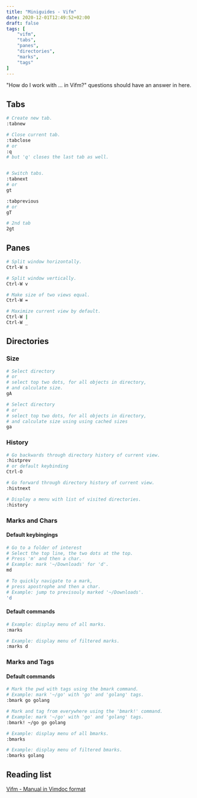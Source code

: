 ```yaml
---
title: "Miniguides - Vifm"
date: 2020-12-01T12:49:52+02:00
draft: false
tags: [
    "vifm",
    "tabs",
    "panes",
    "directories",
    "marks",
    "tags"
]
---
```


"How do I work with ... in Vifm?" questions should have an answer in here.
<!--more-->

## Tabs

```sh
# Create new tab.
:tabnew

# Close current tab.
:tabclose
# or
:q
# but 'q' closes the last tab as well.


# Switch tabs.
:tabnext
# or
gt

:tabprevious
# or
gT

# 2nd tab
2gt
```

## Panes

```sh
# Split window horizontally.
Ctrl-W s

# Split window vertically.
Ctrl-W v

# Make size of two views equal.
Ctrl-W =

# Maximize current view by default.
Ctrl-W | 
Ctrl-W _ 
```

## Directories

### Size

```sh
# Select directory
# or
# select top two dots, for all objects in directory,
# and calculate size. 
gA

# Select directory
# or
# select top two dots, for all objects in directory,
# and calculate size using using cached sizes
ga
```

### History

```sh
# Go backwards through directory history of current view.
:histprev
# or default keybinding
Ctrl-O

# Go forward through directory history of current view.
:histnext

# Display a menu with list of visited directories.
:history
```

### Marks and Chars

#### Default keybingings

```sh
# Go to a folder of interest
# Select the top line, the two dots at the top.
# Press 'm' and then a char.
# Example: mark '~/Downloads' for 'd'.
md

# To quickly navigate to a mark,
# press apostrophe and then a char.
# Example: jump to previsouly marked '~/Downloads'.
'd
```

#### Default commands

```sh
# Example: display menu of all marks.
:marks

# Example: display menu of filtered marks.
:marks d
```


### Marks and Tags

#### Default commands

```sh
# Mark the pwd with tags using the bmark command.
# Example: mark '~/go' with 'go' and 'golang' tags. 
:bmark go golang

# Mark and tag from everywhere using the 'bmark!' command.
# Example: mark '~/go' with 'go' and 'golang' tags.
:bmark! ~/go go golang

# Example: display menu of all bmarks.
:bmarks

# Example: display menu of filtered bmarks.
:bmarks golang
```

## Reading list

[Vifm - Manual in Vimdoc format](https://vifm.info/vimdoc.shtml)

